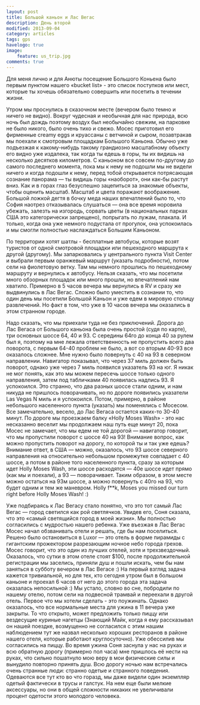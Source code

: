 ```yaml
---
layout: post
title: Большой каньон и Лас Вегас
description: День второй
modified: 2013-09-04
category: articles
tags: gps
havelogo: true
image:
    feature: us_trip.jpg
comments: true
---
```


Для меня лично и для Анюты посещение Большого Коньена было первым пунктом нашего «bucket list» - это список поступков или мест, которые ты хочешь обязательно совершить или посетить в течении жизни.

Утром мы проснулись в сказочном месте (вечером было темно и ничего не видно). Вокруг чудесная и необычная для нас природа, всю ночь был дождь поэтому воздух был необычайно свежим, на парковке не было никого, было очень тихо и свежо. Мосес приготовил его фирменные creamy eggs и круассаны с ветчиной и сыром, позавтракав мы поехали к смотровым площадкам Большого Каньона. Обычно уже подъезжая к какому-нибудь такому грандиозно масштабному объекту его видно уже издалека, так когда ты едешь в горы, ты их видишь на несколько десятков километров. С каньоном все совсем по-другому до самого последнего момента, пока мы к нему не подошли мы не видели ничего и когда подошли к нему, перед тобой открывается потрясающая сознание панорама — ты видишь горы «наоборот», они как-бы растут вниз. Как и в горах глаз безуспешно зацепиться за знакомые объекты, чтобы оценить масштаб. Масштаб и цвета поражают воображение. Большой ложкой дегтя в бочку меда наших впечатлений было то, что София наотрез отказывалась слушаться — она все время норовила убежать, залезть на изгородь, сорвать цветы (в национальных парках США это категорически запрещено), попрыгать по лужам, плакала. И только, когда она уже немного подустала от прогулок, она успокоилась и мы смогли полностью наслаждаться Большим Каньоном.

По территории хотят шатлы - бесплатные автобусы, которые возят туристов от одной смотровой площадки или пешеходного маршрута к другой (другому). Мы запарковались у центрального пункта Visit Center и выбрали первым оранжевый маршрут (указать подробности), потом сели на фиолетовую ветку. Там мы немного прошлись по пешеходному маршруту и вернулись к автобусу. Нельзя сказать, что мы посетили много обзорных площадок или много прошли, но впечатлений нам хватило. Примерно в 5 часов вечера мы вернулись в RV и сразу же выдвинулись в Лас Вегас. Сложно было уместить в сознании то, что один день мы посетили Большой Каньон и уже едем в мировую столицу развлечений. Но факт в том, что уже в 10 часов вечера мы оказались в этом странном городе.

Надо сказать, что мы приехали туда не без приключений. Дорога до Лас Вегаса от Большого каньона была очень простой (судя по карте), три основных шоссе 64, 40 и 93. С середины 64го до конца 40 за рулем был я, поэтому на мне лежала ответственность не пропустить всего два поворота, с первым 64-40 проблем не было, а вот со вторым 40-93 все оказалось сложнее. Мне нужно было повернуть с 40 на 93 в северном направлении. Навигатор показывал, что через 37 миль должен быть поворот, однако уже через 7 миль появился указатель 93 на юг. Я никак не мог понять, как это мы можем пересечь шоссе только одного направления, затем под табличками 40 появилась надпись 93. Я успокоился. Это странно, что два разных шоссе стали одним, и нам никуда не пришлось поворачивать, но по дороге появились указатели Las Vegas N миль и я успокоился. Потом, примерно, в районе небольшого населенного пункта (указать) мы поменялись с Мосесом. Все замечательно, весело, до Лас Вегаса остается каких-то 30-40 минут. По дороге мы проезжаем балку «Holly Moses Wash» - это нас несказанно веселит мы продолжаем наш путь еще минут 20, пока Мосес не замечает, что мы едем не той дорогой — навигатор говорит, что мы пропустили поворот с шоссе 40 на 93! Внимание вопрос, как можно пропустить поворот на дорогу, по которой ты и так уже едешь? Внимание ответ, в США — можно, оказалось, что 93 шоссе северного направления на относительно небольшом промежутке совпадает с 40 шоссе, а потом в районе того населенного пункта, сразу за которым идет Holly Moses Wash, эти шоссе расходятся — 40е шоссе идет прямо (как мы и поехали), а 93 — поворачивает. Таким образом, в этом месте можно остаться на 93м шоссе, а можно повернуть с 40го на 93, что будет одним и тем же маневром. Holly f**k, Moses you missed our turn right before Holly Moses Wash! :)

Уже подбираясь к Лас Вегасу стало понятно, что это тот самый Лас Вегас — город светился как рой светлячков. Увидев его, Соня сказала, что это «самый светящийся город в моей жизни». Мы полностью согласились с мудростью нашего ребенка. Уже въезжая в Лас Вегас Мосес начал обзванивать отели и решать, где бы нам поселиться. Решено было остановиться в Luxor — это отель в форме пирамиды с гигантским прожектором разрезающим ночное небо города грехов. Мосес говорит, что это один из лучших отелей, хотя и трехзвездочный. Оказалось, что сутки в этом отеле стоят $100, после продолжительной регистрации мы заселись, приняли душ и пошли искать, чем бы нам заняться в субботу вечером в Лас Вегасе :) На первый взгляд задача кажется тривиальной, но для тех, кто сегодня утром был в большом каньоне и проехал 6 часов от него до этого города эта задача оказалась непосильной :) Мы устало, словно во сне, побродили по нашему отелю, потом сели на подвесной трамвай и переехали в другой отель. Первое что мы хотели сделать - это поужинать. Однако оказалось, что все нормальные места для ужина в 11 вечера уже закрыты. То что открыто, может предложить только пиццу или вездесущие куриные нагетцы (Знающий 	Майк, когда я ему рассказывал он нашей 	поездке, возмущенно не согласился с 	этим нашим наблюдением тут же назвал 	несколько хороших ресторанов в районе 	нашего отеля, которые работают 	круглосуточно). Уже обессилив мы согласились на пиццу. Во время ужина Соня заснула у нас на руках и всю обратную дорогу (примерно пол часа) мне пришлось её нести на руках, что сильно пошатнуло мою веру в мои физические силы и вынудило повторно принять душ. Всю дорогу ночью нам встречались очень странные люди: странно одетые и странного поведения. Одеваются все тут кто во что горазд, мы даже видели один экземпляр одетый фактически в трусы и галстук. На нем еще были мелкие аксессуары, но они в общей сложности никаких не увеличивали процент одетости этого молодого человека.
